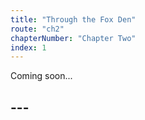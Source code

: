 ```yaml
---
title: "Through the Fox Den"
route: "ch2"
chapterNumber: "Chapter Two"
index: 1
---
```


Coming soon...

## ---
